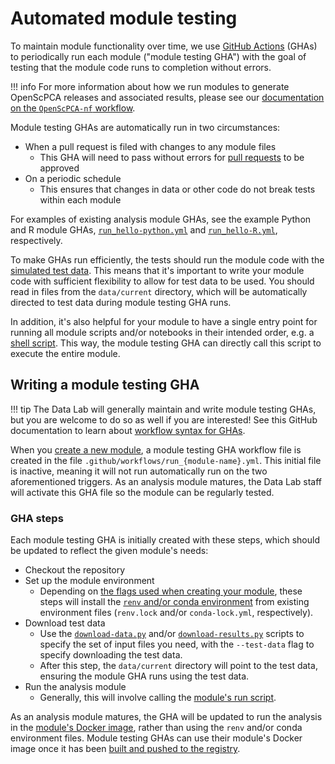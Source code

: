 # Automated module testing

To maintain module functionality over time, we use [GitHub Actions](https://docs.github.com/en/actions) (GHAs) to periodically run each module ("module testing GHA") with the goal of testing that the module code runs to completion without errors.

!!! info
    For more information about how we run modules to generate OpenScPCA releases and associated results, please see our [documentation on the `OpenScPCA-nf` workflow](../openscpca-nf/index.md).

Module testing GHAs are automatically run in two circumstances:

- When a pull request is filed with changes to any module files
    - This GHA will need to pass without errors for [pull requests](../../contributing-to-analyses/pr-review-and-merge/index.md) to be approved
- On a periodic schedule
  - This ensures that changes in data or other code do not break tests within each module

For examples of existing analysis module GHAs, see the example Python and R module GHAs, [`run_hello-python.yml`](https://github.com/AlexsLemonade/OpenScPCA-analysis/blob/main/.github/workflows/run_hello-python.yml) and [`run_hello-R.yml`](https://github.com/AlexsLemonade/OpenScPCA-analysis/blob/main/.github/workflows/run_hello-R.yml), respectively.

To make GHAs run efficiently, the tests should run the module code with the [simulated test data](../../getting-started/accessing-resources/getting-access-to-data.md#accessing-test-data).
This means that it's important to write your module code with sufficient flexibility to allow for test data to be used.
You should read in files from the `data/current` directory, which will be automatically directed to test data during module testing GHA runs.

In addition, it's also helpful for your module to have a single entry point for running all module scripts and/or notebooks in their intended order, e.g. a [shell script](../../contributing-to-analyses/analysis-modules/running-a-module.md).
This way, the module testing GHA can directly call this script to execute the entire module.


## Writing a module testing GHA

!!! tip
    The Data Lab will generally maintain and write module testing GHAs, but you are welcome to do so as well if you are interested!
    See this GitHub documentation to learn about [workflow syntax for GHAs](https://docs.github.com/en/actions/using-workflows/workflow-syntax-for-github-actions).

When you [create a new module](../../contributing-to-analyses/analysis-modules/creating-a-module.md), a module testing GHA workflow file is created in the file `.github/workflows/run_{module-name}.yml`.
This initial file is inactive, meaning it will not run automatically run on the two aforementioned triggers.
As an analysis module matures, the Data Lab staff will activate this GHA file so the module can be regularly tested.

### GHA steps

Each module testing GHA is initially created with these steps, which should be updated to reflect the given module's needs:

- Checkout the repository
- Set up the module environment
    - Depending on [the flags used when creating your module](../../contributing-to-analyses/analysis-modules/creating-a-module.md#module-creation-script-flags), these steps will install the [`renv` and/or conda environment](../managing-software/index.md) from existing environment files (`renv.lock` and/or `conda-lock.yml`, respectively).
- Download test data
    - Use the [`download-data.py`](../../getting-started/accessing-resources/getting-access-to-data.md#using-the-download-data-script) and/or [`download-results.py`](../../getting-started/accessing-resources/getting-access-to-data.md#accessing-scpca-module-results) scripts to specify the set of input files you need, with the `--test-data` flag to specify downloading the test data.
    - After this step, the `data/current` directory will point to the test data, ensuring the module GHA runs using the test data.
- Run the analysis module
    - Generally, this will involve calling the [module's run script](../../contributing-to-analyses/analysis-modules/running-a-module.md).

As an analysis module matures, the GHA will be updated to run the analysis in the [module's Docker image](../docker/docker-images.md), rather than using the `renv` and/or conda environment files.
Module testing GHAs can use their module's Docker image once it has been [built and pushed to the registry](./build-docker-gha.md).